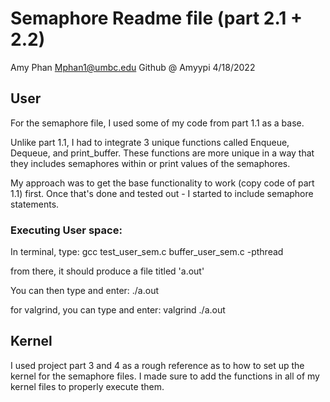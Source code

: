 # Semaphore Readme file (part 2.1 + 2.2)
Amy Phan
Mphan1@umbc.edu
Github @ Amyypi
4/18/2022 


## User
  For the semaphore file, I used some of my code from part 1.1 as a base. 
  
  Unlike part 1.1, I had to integrate 3 unique functions called Enqueue, Dequeue, and print_buffer. These functions are more unique in a way that they includes semaphores within or print values of the semaphores. 
  
  My approach was to get the base functionality to work (copy code of part 1.1) first. Once that's done and tested out - I started to include semaphore statements. 
 
### Executing User space:
 In terminal, type: gcc test_user_sem.c buffer_user_sem.c -pthread

 from there, it should produce a file titled 'a.out'

 You can then type and enter: ./a.out

 for valgrind, you can type and enter: valgrind ./a.out

## Kernel

  I used project part 3 and 4 as a rough reference as to how to set up the kernel for the semaphore files. I made sure to add the functions in all of my kernel files to properly execute them.
